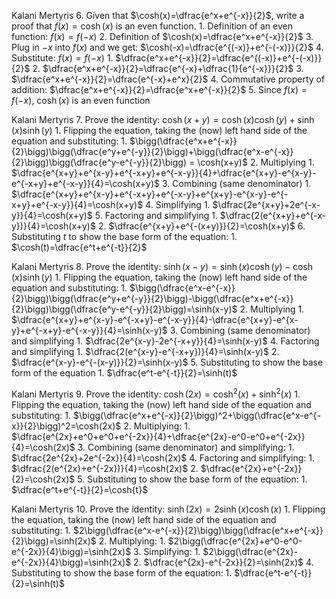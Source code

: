 Kalani Mertyris
6. Given that $\cosh(x)=\dfrac{e^x+e^{-x}}{2}$, write a proof that $f(x)=\cosh(x)$ is an even function.
	1. Definition of an even function: $f(x) = f(-x)$
	2. Definition of $\cosh(x)=\dfrac{e^x+e^{-x}}{2}$
	3. Plug in $-x$ into $f(x)$ and we get: $\cosh(-x)=\dfrac{e^{(-x)}+e^{-(-x)}}{2}$
	4. Substitute: $f(x)=f(-x)$
		1. $\dfrac{e^x+e^{-x}}{2}=\dfrac{e^{(-x)}+e^{-(-x)}}{2}$
		2. $\dfrac{e^x+e^{-x}}{2}=\dfrac{e^{-x}+\dfrac{1}{e^{-x}}}{2}$
		3. $\dfrac{e^x+e^{-x}}{2}=\dfrac{e^{-x}+e^x}{2}$
		4. Commutative property of addition: $\dfrac{e^x+e^{-x}}{2}=\dfrac{e^x+e^{-x}}{2}$
	5. Since $f(x)=f(-x)$, $\cosh(x)$ is an even function

Kalani Mertyris
7. Prove the identity: $\cosh(x+y)=\cosh(x)\cosh(y)+\sinh(x)\sinh(y)$
	1. Flipping the equation, taking the (now) left hand side of the equation and substituting:
		1. $\bigg(\dfrac{e^x+e^{-x}}{2}\bigg)\bigg(\dfrac{e^y+e^{-y}}{2}\bigg)+\bigg(\dfrac{e^x-e^{-x}}{2}\bigg)\bigg(\dfrac{e^y-e^{-y}}{2}\bigg) = \cosh(x+y)$
	2. Multiplying
		1. $\dfrac{e^{x+y}+e^{x-y}+e^{-x+y}+e^{-x-y}}{4}+\dfrac{e^{x+y}-e^{x-y}-e^{-x+y}+e^{-x-y}}{4}=\cosh(x+y)$
	3. Combining (same denominator)
		1. $\dfrac{e^{x+y}+e^{x-y}+e^{-x+y}+e^{-x-y}+e^{x+y}-e^{x-y}-e^{-x+y}+e^{-x-y}}{4}=\cosh(x+y)$
	4. Simplifying
		1. $\dfrac{2e^{x+y}+2e^{-x-y}}{4}=\cosh(x+y)$
	5. Factoring and simplifying
		1. $\dfrac{2(e^{x+y}+e^{-x-y})}{4}=\cosh(x+y)$
		2. $\dfrac{e^{x+y}+e^{-(x+y)}}{2}=\cosh(x+y)$
	6. Substituting $t$ to show the base form of the equation:
		1. $\cosh(t)=\dfrac{e^t+e^{-t}}{2}$

Kalani Mertyris
8. Prove the identity: $\sinh(x-y)=\sinh(x)\cosh(y)-\cosh(x)\sinh(y)$
	1. Flipping the equation, taking the (now) left hand side of the equation and substituting:
		1. $\bigg(\dfrac{e^x-e^{-x}}{2}\bigg)\bigg(\dfrac{e^y+e^{-y}}{2}\bigg)-\bigg(\dfrac{e^x+e^{-x}}{2}\bigg)\bigg(\dfrac{e^y-e^{-y}}{2}\bigg)=\sinh(x-y)$
	2. Multiplying
		1. $\dfrac{e^{x+y}+e^{x-y}-e^{-x+y}-e^{-x-y}}{4}-\dfrac{e^{x+y}-e^{x-y}+e^{-x+y}-e^{-x-y}}{4}=\sinh(x-y)$
	3. Combining (same denominator) and simplifying
		1. $\dfrac{2e^{x-y}-2e^{-x+y}}{4}=\sinh(x-y)$
	4. Factoring and simplifying
		1. $\dfrac{2(e^{x-y}-e^{-x+y})}{4}=\sinh(x-y)$
		2. $\dfrac{e^{x-y}-e^{-(x-y)}}{2}=\sinh(x-y)$
	5. Substituting to show the base form of the equation
		1. $\dfrac{e^t-e^{-t}}{2}=\sinh(t)$

Kalani Mertyris
9. Prove the identity: $\cosh(2x)=\cosh^2(x)+\sinh^2(x)$
	1. Flipping the equation, taking the (now) left hand side of the equation and substituting:
		1. $\bigg(\dfrac{e^x+e^{-x}}{2}\bigg)^2+\bigg(\dfrac{e^x-e^{-x}}{2}\bigg)^2=\cosh(2x)$
	2. Multiplying:
		1. $\dfrac{e^{2x}+e^0+e^0+e^{-2x}}{4}+\dfrac{e^{2x}-e^0-e^0+e^{-2x}}{4}=\cosh(2x)$
	3. Combining (same denominator) and simplifying:
		1. $\dfrac{2e^{2x}+2e^{-2x}}{4}=\cosh(2x)$
	4. Factoring and simplifying:
		1. $\dfrac{2(e^{2x}+e^{-2x})}{4}=\cosh(2x)$
		2. $\dfrac{e^{2x}+e^{-2x}}{2}=\cosh(2x)$
	5. Substituting to show the base form of the equation:
		1. $\dfrac{e^t+e^{-t}}{2}=\cosh{t}$

Kalani Mertyris
10. Prove the identity: $\sinh(2x)=2\sinh(x)\cosh(x)$
	1. Flipping the equation, taking the (now) left hand side of the equation and substituting:
		1. $2\bigg(\dfrac{e^x-e^{-x}}{2}\bigg)\bigg(\dfrac{e^x+e^{-x}}{2}\bigg)=\sinh(2x)$
	2. Multiplying:
		1. $2\bigg(\dfrac{e^{2x}+e^0-e^0-e^{-2x}}{4}\bigg)=\sinh(2x)$
	3. Simplifying:
		1. $2\bigg(\dfrac{e^{2x}-e^{-2x}}{4}\bigg)=\sinh(2x)$
		2. $\dfrac{e^{2x}-e^{-2x}}{2}=\sinh(2x)$
	4. Substituting to show the base form of the equation:
		1. $\dfrac{e^t-e^{-t}}{2}=\sinh(t)$
